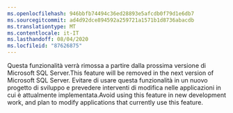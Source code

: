 ```yaml
---
ms.openlocfilehash: 946bbfb74494c36ed28893e5afcdb0f79d1e6db7
ms.sourcegitcommit: ad4d92dce894592a259721a1571b1d8736abacdb
ms.translationtype: MT
ms.contentlocale: it-IT
ms.lasthandoff: 08/04/2020
ms.locfileid: "87626875"
---
```

<span data-ttu-id="11986-101">Questa funzionalità verrà rimossa a partire dalla prossima versione di Microsoft SQL Server.</span><span class="sxs-lookup"><span data-stu-id="11986-101">This feature will be removed in the next version of Microsoft SQL Server.</span></span> <span data-ttu-id="11986-102">Evitare di usare questa funzionalità in un nuovo progetto di sviluppo e prevedere interventi di modifica nelle applicazioni in cui è attualmente implementata.</span><span class="sxs-lookup"><span data-stu-id="11986-102">Avoid using this feature in new development work, and plan to modify applications that currently use this feature.</span></span>
